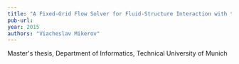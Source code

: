 ```yaml
---
title: "A Fixed-Grid Flow Solver for Fluid-Structure Interaction with the Coupling Library preCICE"
pub-url: 
year: 2015
authors: "Viacheslav Mikerov"
---
```

Master's thesis, Department of Informatics, Technical University of Munich
